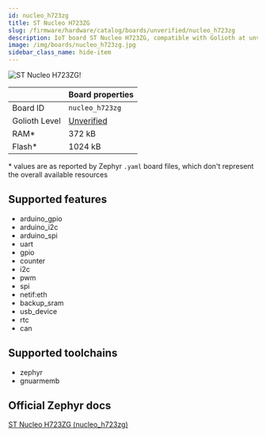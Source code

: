 ```yaml
---
id: nucleo_h723zg
title: ST Nucleo H723ZG
slug: /firmware/hardware/catalog/boards/unverified/nucleo_h723zg
description: IoT board ST Nucleo H723ZG, compatible with Golioth at unverified level.
image: /img/boards/nucleo_h723zg.jpg
sidebar_class_name: hide-item
---
```


[//]: # (This is an auto-generated file, do not edit! Changes to it will be lost upon re-generation)

![ST Nucleo H723ZG!](/img/boards/nucleo_h723zg.jpg "ST Nucleo H723ZG")

|                | Board properties     |
| -------------  | -------------------- |
| Board ID       | `nucleo_h723zg` |
| Golioth Level  | [Unverified](/firmware/hardware#unverified-boards) |
| RAM*           | 372 kB |
| Flash*         | 1024 kB |

\* values are as reported by Zephyr `.yaml` board files, which don't represent the overall available resources



## Supported features

* arduino_gpio
* arduino_i2c
* arduino_spi
* uart
* gpio
* counter
* i2c
* pwm
* spi
* netif:eth
* backup_sram
* usb_device
* rtc
* can

## Supported toolchains

* zephyr
* gnuarmemb

## Official Zephyr docs

[ST Nucleo H723ZG (nucleo_h723zg)](https://docs.zephyrproject.org/latest/boards/st/nucleo_h723zg/doc/index.html)
